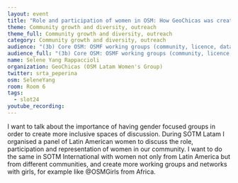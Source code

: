 ```yaml
---
layout: event
title: "Role and participation of women in OSM: How GeoChicas was created"
theme: Community growth and diversity, outreach
theme_full: Community growth and diversity, outreach
category: Community growth and diversity, outreach
audience: "(3b) Core OSM: OSMF working groups (community, licence, data...)"
audience_full: "(3b) Core OSM: OSMF working groups (community, licence, data...)"
name: Selene Yang Rappaccioli
organization: GeoChicas (OSM Latam Women's Group)
twitter: srta_peperina
osm: SeleneYang
room: Room 6
tags:
  - slot24
youtube_recording:
---
```

I want to talk about the importance of having gender focused groups in order to create more inclusive spaces of discussion. During SOTM Latam I organised a panel of Latin American women to discuss the role, participation and representation of women in our community. I want to do the same in SOTM International with women not only from Latin America but from different communities, and create more working groups and networks with girls, for example like @OSMGirls from Africa. 

